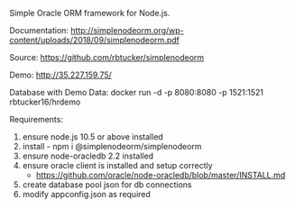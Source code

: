 Simple Oracle ORM framework for Node.js.

Documentation:
http://simplenodeorm.org/wp-content/uploads/2018/09/simplenodeorm.pdf

Source:
https://github.com/rbtucker/simplenodeorm

Demo:
http://35.227.159.75/

Database with Demo Data:
docker run -d -p 8080:8080 -p 1521:1521 rbtucker16/hrdemo

Requirements:
1. ensure node.js 10.5 or above installed
2. install - npm i @simplenodeorm/simplenodeorm
3. ensure node-oracledb 2.2 installed
4. ensure oracle client is installed and setup correctly 
   - https://github.com/oracle/node-oracledb/blob/master/INSTALL.md
5. create database pool json for db connections
6. modify appconfig.json as required



